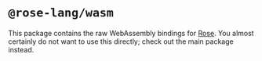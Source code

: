 # `@rose-lang/wasm`

This package contains the raw WebAssembly bindings for [Rose][]. You almost
certainly do not want to use this directly; check out the main package instead.

[rose]: https://www.npmjs.com/package/rose
